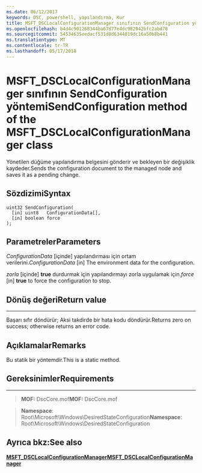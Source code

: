 ```yaml
---
ms.date: 06/12/2017
keywords: DSC, powershell, yapılandırma, Kur
title: MSFT_DSCLocalConfigurationManager sınıfının SendConfiguration yöntemi
ms.openlocfilehash: b4d4c901268344ba67d77e4dc982042bfc2abd78
ms.sourcegitcommit: 54534635eedacf531d8d6344019dc16a50b8b441
ms.translationtype: MT
ms.contentlocale: tr-TR
ms.lasthandoff: 05/17/2018
---
```

# <a name="sendconfiguration-method-of-the-msftdsclocalconfigurationmanager-class"></a><span data-ttu-id="9b5c7-103">MSFT_DSCLocalConfigurationManager sınıfının SendConfiguration yöntemi</span><span class="sxs-lookup"><span data-stu-id="9b5c7-103">SendConfiguration method of the MSFT_DSCLocalConfigurationManager class</span></span>

<span data-ttu-id="9b5c7-104">Yönetilen düğüme yapılandırma belgesini gönderir ve bekleyen bir değişiklik kaydeder.</span><span class="sxs-lookup"><span data-stu-id="9b5c7-104">Sends the configuration document to the managed node and saves it as a pending change.</span></span>

<a name="syntax"></a><span data-ttu-id="9b5c7-105">Sözdizimi</span><span class="sxs-lookup"><span data-stu-id="9b5c7-105">Syntax</span></span>
------

```mof
uint32 SendConfiguration(
  [in] uint8   ConfigurationData[],
  [in] boolean force
);
```

<a name="parameters"></a><span data-ttu-id="9b5c7-106">Parametreler</span><span class="sxs-lookup"><span data-stu-id="9b5c7-106">Parameters</span></span>
----------

<span data-ttu-id="9b5c7-107">*ConfigurationData* \[içinde\] yapılandırması için ortam verilerini.</span><span class="sxs-lookup"><span data-stu-id="9b5c7-107">*ConfigurationData* \[in\] The environment data for the configuration.</span></span>

<span data-ttu-id="9b5c7-108">*zorla* \[içinde\] **true** durdurmak için yapılandırmayı zorla uygulamak için.</span><span class="sxs-lookup"><span data-stu-id="9b5c7-108">*force* \[in\] **true** to force the configuration to stop.</span></span>

## <a name="return-value"></a><span data-ttu-id="9b5c7-109">Dönüş değeri</span><span class="sxs-lookup"><span data-stu-id="9b5c7-109">Return value</span></span>
------------

<span data-ttu-id="9b5c7-110">Başarı sıfır döndürür; Aksi takdirde bir hata kodu döndürür.</span><span class="sxs-lookup"><span data-stu-id="9b5c7-110">Returns zero on success; otherwise returns an error code.</span></span>

## <a name="remarks"></a><span data-ttu-id="9b5c7-111">Açıklamalar</span><span class="sxs-lookup"><span data-stu-id="9b5c7-111">Remarks</span></span>

<span data-ttu-id="9b5c7-112">Bu statik bir yöntemdir.</span><span class="sxs-lookup"><span data-stu-id="9b5c7-112">This is a static method.</span></span>

## <a name="requirements"></a><span data-ttu-id="9b5c7-113">Gereksinimler</span><span class="sxs-lookup"><span data-stu-id="9b5c7-113">Requirements</span></span>
------------
><span data-ttu-id="9b5c7-114">**MOF:** DscCore.mof</span><span class="sxs-lookup"><span data-stu-id="9b5c7-114">**MOF:** DscCore.mof</span></span>

><span data-ttu-id="9b5c7-115">**Namespace**: Root\Microsoft\Windows\DesiredStateConfiguration</span><span class="sxs-lookup"><span data-stu-id="9b5c7-115">**Namespace**: Root\Microsoft\Windows\DesiredStateConfiguration</span></span>


## <a name="see-also"></a><span data-ttu-id="9b5c7-116">Ayrıca bkz:</span><span class="sxs-lookup"><span data-stu-id="9b5c7-116">See also</span></span>


[<span data-ttu-id="9b5c7-117">**MSFT_DSCLocalConfigurationManager**</span><span class="sxs-lookup"><span data-stu-id="9b5c7-117">**MSFT_DSCLocalConfigurationManager**</span></span>](msft-dsclocalconfigurationmanager.md)